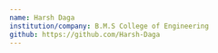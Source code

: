 ```yaml
---
name: Harsh Daga
institution/company: B.M.S College of Engineering
github: https://github.com/Harsh-Daga
---
```

